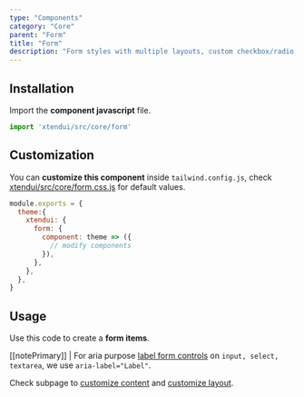 ```yaml
---
type: "Components"
category: "Core"
parent: "Form"
title: "Form"
description: "Form styles with multiple layouts, custom checkbox/radio, javascript validation, and more."
---
```


## Installation

Import the **component javascript** file.

```jsx
import 'xtendui/src/core/form'
```

## Customization

You can **customize this component** inside `tailwind.config.js`, check [xtendui/src/core/form.css.js](https://github.com/minimit/xtendui/blob/beta/src/core/form.css.js) for default values.

```jsx
module.exports = {
  theme:{
    xtendui: {
      form: {
        component: theme => ({
          // modify components
        }),
      },
    },
  },
}
```

## Usage

Use this code to create a **form items**.

[[notePrimary]]
| For aria purpose [label form controls](https://www.w3.org/WAI/tutorials/forms/labels/) on `input, select, textarea`, we use `aria-label="Label"`.

<demo>
  <demovanilla src="vanilla/components/core/form/usage">
  </demovanilla>
</demo>

Check subpage to [customize content](/components/core/form/content) and [customize layout](/components/core/form/layout).
